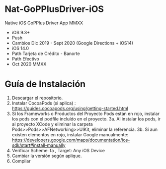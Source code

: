 # Nat-GoPPlusDriver-iOS

Native iOS GoPPlus Driver App MMXX

- iOS 9.3+ 
- Push
- Cambios Dic 2019 - Sept 2020 (Google Directions + iOS14)
- iOS 14.0
- Path Tarjeta de Crédito - Banorte
- Path Efectivo
- Oct 2020 MMXX

# Guía de Instalación

1. Descargar el repositorio.
2. Instalar CocoaPods (si aplica) : https://guides.cocoapods.org/using/getting-started.html
3. Si los Frameworks o Productos del Proyecto Pods están en rojo, instalar los pods con el podfile incluído en el proyecto. 
3a. Al instalar los pods, ir al proyecto XCode y eliminar la carpeta Pods>>Pods>>AFNetworking>>UIKit, eliminar la referencia.
3b. Si aun existen elementos en rojo, instalar Google manualmente: https://developers.google.com/maps/documentation/ios-sdk/start#install-manually
4. Verificar Scheme: fa , Target: Any iOS Device
5. Cambiar la versión según aplique.
6. Compilar
